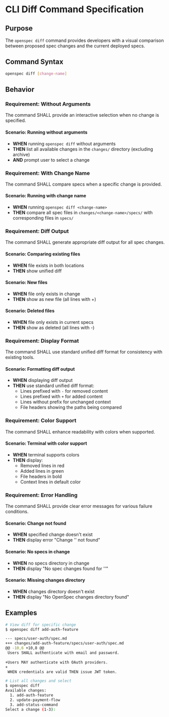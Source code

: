 # CLI Diff Command Specification

## Purpose

The `openspec diff` command provides developers with a visual comparison between proposed spec changes and the current deployed specs.

## Command Syntax

```bash
openspec diff [change-name]
```

## Behavior

### Requirement: Without Arguments

The command SHALL provide an interactive selection when no change is specified.

#### Scenario: Running without arguments

- **WHEN** running `openspec diff` without arguments
- **THEN** list all available changes in the `changes/` directory (excluding archive)
- **AND** prompt user to select a change

### Requirement: With Change Name

The command SHALL compare specs when a specific change is provided.

#### Scenario: Running with change name

- **WHEN** running `openspec diff <change-name>`
- **THEN** compare all spec files in `changes/<change-name>/specs/` with corresponding files in `specs/`

### Requirement: Diff Output

The command SHALL generate appropriate diff output for all spec changes.

#### Scenario: Comparing existing files

- **WHEN** file exists in both locations
- **THEN** show unified diff

#### Scenario: New files

- **WHEN** file only exists in change
- **THEN** show as new file (all lines with +)

#### Scenario: Deleted files

- **WHEN** file only exists in current specs
- **THEN** show as deleted (all lines with -)

### Requirement: Display Format

The command SHALL use standard unified diff format for consistency with existing tools.

#### Scenario: Formatting diff output

- **WHEN** displaying diff output
- **THEN** use standard unified diff format:
  - Lines prefixed with `-` for removed content
  - Lines prefixed with `+` for added content
  - Lines without prefix for unchanged context
  - File headers showing the paths being compared

### Requirement: Color Support

The command SHALL enhance readability with colors when supported.

#### Scenario: Terminal with color support

- **WHEN** terminal supports colors
- **THEN** display:
  - Removed lines in red
  - Added lines in green
  - File headers in bold
  - Context lines in default color

### Requirement: Error Handling

The command SHALL provide clear error messages for various failure conditions.

#### Scenario: Change not found

- **WHEN** specified change doesn't exist
- **THEN** display error "Change '<name>' not found"

#### Scenario: No specs in change

- **WHEN** no specs directory in change
- **THEN** display "No spec changes found for '<name>'"

#### Scenario: Missing changes directory

- **WHEN** changes directory doesn't exist
- **THEN** display "No OpenSpec changes directory found"

## Examples

```bash
# View diff for specific change
$ openspec diff add-auth-feature

--- specs/user-auth/spec.md
+++ changes/add-auth-feature/specs/user-auth/spec.md
@@ -10,6 +10,8 @@
 Users SHALL authenticate with email and password.
 
+Users MAY authenticate with OAuth providers.
+
 WHEN credentials are valid THEN issue JWT token.

# List all changes and select
$ openspec diff
Available changes:
  1. add-auth-feature
  2. update-payment-flow
  3. add-status-command
Select a change (1-3): 
```